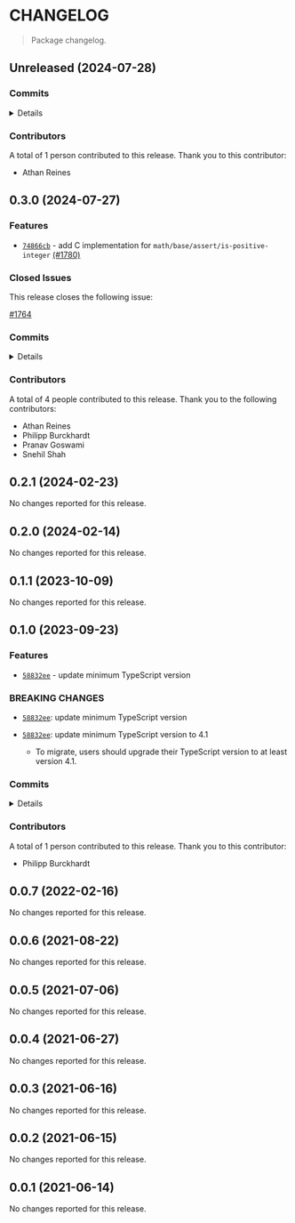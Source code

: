 # CHANGELOG

> Package changelog.

<section class="release" id="unreleased">

## Unreleased (2024-07-28)

<section class="commits">

### Commits

<details>

-   [`2777e4b`](https://github.com/stdlib-js/stdlib/commit/2777e4be161869d09406e3b17947d24c64b47af2) - **bench:** resolve lint errors in benchmarks _(by Athan Reines)_

</details>

</section>

<!-- /.commits -->

<section class="contributors">

### Contributors

A total of 1 person contributed to this release. Thank you to this contributor:

-   Athan Reines

</section>

<!-- /.contributors -->

</section>

<!-- /.release -->

<section class="release" id="v0.3.0">

## 0.3.0 (2024-07-27)

<section class="features">

### Features

-   [`74866cb`](https://github.com/stdlib-js/stdlib/commit/74866cb22b9ad8a348c5b23feef53835715f6f21) - add C implementation for `math/base/assert/is-positive-integer` [(#1780)](https://github.com/stdlib-js/stdlib/pull/1780)

</section>

<!-- /.features -->

<section class="issues">

### Closed Issues

This release closes the following issue:

[#1764](https://github.com/stdlib-js/stdlib/issues/1764)

</section>

<!-- /.issues -->

<section class="commits">

### Commits

<details>

-   [`d04dcbd`](https://github.com/stdlib-js/stdlib/commit/d04dcbd6dc3b0bf4a89bd3947d317fa5ff15bb38) - **docs:** remove private annotations in C comments _(by Philipp Burckhardt)_
-   [`d40dbaf`](https://github.com/stdlib-js/stdlib/commit/d40dbafc25e3e10c8fa83f5b4203db97c289823c) - **chore:** update package meta data [(#1812)](https://github.com/stdlib-js/stdlib/pull/1812) _(by stdlib-bot)_
-   [`74866cb`](https://github.com/stdlib-js/stdlib/commit/74866cb22b9ad8a348c5b23feef53835715f6f21) - **feat:** add C implementation for `math/base/assert/is-positive-integer` [(#1780)](https://github.com/stdlib-js/stdlib/pull/1780) _(by Snehil Shah, Athan Reines, Pranav Goswami)_

</details>

</section>

<!-- /.commits -->

<section class="contributors">

### Contributors

A total of 4 people contributed to this release. Thank you to the following contributors:

-   Athan Reines
-   Philipp Burckhardt
-   Pranav Goswami
-   Snehil Shah

</section>

<!-- /.contributors -->

</section>

<!-- /.release -->

<section class="release" id="v0.2.1">

## 0.2.1 (2024-02-23)

No changes reported for this release.

</section>

<!-- /.release -->

<section class="release" id="v0.2.0">

## 0.2.0 (2024-02-14)

No changes reported for this release.

</section>

<!-- /.release -->

<section class="release" id="v0.1.1">

## 0.1.1 (2023-10-09)

No changes reported for this release.

</section>

<!-- /.release -->

<section class="release" id="v0.1.0">

## 0.1.0 (2023-09-23)

<section class="features">

### Features

-   [`58832ee`](https://github.com/stdlib-js/stdlib/commit/58832eef6d93e6519622148242600eae93dca4d9) - update minimum TypeScript version

</section>

<!-- /.features -->

<section class="breaking-changes">

### BREAKING CHANGES

-   [`58832ee`](https://github.com/stdlib-js/stdlib/commit/58832eef6d93e6519622148242600eae93dca4d9): update minimum TypeScript version
-   [`58832ee`](https://github.com/stdlib-js/stdlib/commit/58832eef6d93e6519622148242600eae93dca4d9): update minimum TypeScript version to 4.1 

    -   To migrate, users should upgrade their TypeScript version to at least version 4.1.

</section>

<!-- /.breaking-changes -->

<section class="commits">

### Commits

<details>

-   [`58832ee`](https://github.com/stdlib-js/stdlib/commit/58832eef6d93e6519622148242600eae93dca4d9) - **feat:** update minimum TypeScript version _(by Philipp Burckhardt)_
-   [`b734544`](https://github.com/stdlib-js/stdlib/commit/b734544a52783cb7f5cf1115f4355cabe46d0abe) - **refactor:** use strictEqual checks _(by Philipp Burckhardt)_

</details>

</section>

<!-- /.commits -->

<section class="contributors">

### Contributors

A total of 1 person contributed to this release. Thank you to this contributor:

-   Philipp Burckhardt

</section>

<!-- /.contributors -->

</section>

<!-- /.release -->

<section class="release" id="v0.0.7">

## 0.0.7 (2022-02-16)

No changes reported for this release.

</section>

<!-- /.release -->

<section class="release" id="v0.0.6">

## 0.0.6 (2021-08-22)

No changes reported for this release.

</section>

<!-- /.release -->

<section class="release" id="v0.0.5">

## 0.0.5 (2021-07-06)

No changes reported for this release.

</section>

<!-- /.release -->

<section class="release" id="v0.0.4">

## 0.0.4 (2021-06-27)

No changes reported for this release.

</section>

<!-- /.release -->

<section class="release" id="v0.0.3">

## 0.0.3 (2021-06-16)

No changes reported for this release.

</section>

<!-- /.release -->

<section class="release" id="v0.0.2">

## 0.0.2 (2021-06-15)

No changes reported for this release.

</section>

<!-- /.release -->

<section class="release" id="v0.0.1">

## 0.0.1 (2021-06-14)

No changes reported for this release.

</section>

<!-- /.release -->

